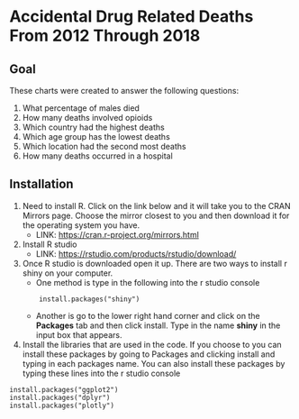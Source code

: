 # Accidental Drug Related Deaths From 2012 Through 2018

## Goal
These charts were created to answer the following questions:  
1. What percentage of males died
2. How many deaths involved opioids
3. Which country had the highest deaths 
4. Which age group has the lowest deaths 
5. Which location had the second most deaths 
6. How many deaths occurred in a hospital  


## Installation
1. Need to install R. Click on the link below and it will take you to the CRAN Mirrors page. Choose the mirror closest to you and then download it for the operating system you have.   
   - LINK: https://cran.r-project.org/mirrors.html 
2. Install R studio   
   - LINK: https://rstudio.com/products/rstudio/download/
3. Once R studio is downloaded open it up. There are two ways to install r shiny on your computer. 
   - One method is type in the following into the r studio console   
	```
		install.packages("shiny")
	```
    - Another is go to the lower right hand corner and click on the **Packages** tab and then click install. Type in the name **shiny** in the input box that appears. 
4. Install the libraries that are used in the code. If you choose to you can install these packages by going to Packages and clicking install and typing in each packages name. You can also install these packages by typing these lines into the r studio console  
```
install.packages("ggplot2")  
install.packages("dplyr")  
install.packages("plotly")  
```